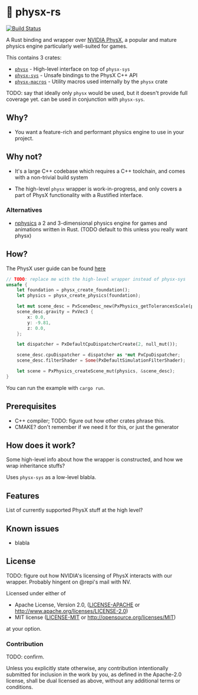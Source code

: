 # 🎳 physx-rs

[![Build Status](https://travis-ci.com/EmbarkStudios/physx-rs.svg?branch=master)](https://travis-ci.com/EmbarkStudios/physx-rs)

A Rust binding and wrapper over [NVIDIA PhysX](https://github.com/NVIDIAGameWorks/PhysX), a popular and mature physics engine particularly well-suited for games.

This contains 3 crates:

* [`physx`](physx/README.md) - High-level interface on top of `physx-sys`
* [`physx-sys`](physx-sys/README.md) - Unsafe bindings to the PhysX C++ API
* [`physx-macros`](physx-macros/README.md) - Utility macros used internally by the `physx` crate

TODO: say that ideally only `physx` would be used, but it doesn't provide full coverage yet. can be used in conjunction with `physx-sys`.

## Why?

* You want a feature-rich and performant physics engine to use in your project.

## Why not?

* It's a large C++ codebase which requires a C++ toolchain, and comes with a non-trivial build system

* The high-level `physx` wrapper is work-in-progress, and only covers a part of PhysX functionality with a Rustified interface.

### Alternatives

* [nphysics](https://github.com/rustsim/nphysics) a 2 and 3-dimensional physics engine for games and animations written in Rust. (TODO default to this unless you really want physx)

## How?

The PhysX user guide can be found [here](https://gameworksdocs.nvidia.com/PhysX/4.1/documentation/physxguide/Manual/Introduction.html)

```Rust
// TODO: replace me with the high-level wrapper instead of physx-sys
unsafe {
    let foundation = physx_create_foundation();
    let physics = physx_create_physics(foundation);

    let mut scene_desc = PxSceneDesc_new(PxPhysics_getTolerancesScale(physics));
    scene_desc.gravity = PxVec3 {
        x: 0.0,
        y: -9.81,
        z: 0.0,
    };

    let dispatcher = PxDefaultCpuDispatcherCreate(2, null_mut());

    scene_desc.cpuDispatcher = dispatcher as *mut PxCpuDispatcher;
    scene_desc.filterShader = Some(PxDefaultSimulationFilterShader);

    let scene = PxPhysics_createScene_mut(physics, &scene_desc);
}
```
You can run the example with `cargo run`.

## Prerequisites

* C++ compiler; TODO: figure out how other crates phrase this.
* CMAKE? don't remember if we need it for this, or just the generator

## How does it work?

Some high-level info about how the wrapper is constructed, and how we wrap inheritance stuffs?


Uses `physx-sys` as a low-level blabla.

## Features

List of currently supported PhysX stuff at the high level?

## Known issues

* blabla

## License

TODO: figure out how NVIDIA's licensing of PhysX interacts with our wrapper. Probably hingent on @repi's mail with NV.

Licensed under either of

* Apache License, Version 2.0, ([LICENSE-APACHE](LICENSE-APACHE) or http://www.apache.org/licenses/LICENSE-2.0)
* MIT license ([LICENSE-MIT](LICENSE-MIT) or http://opensource.org/licenses/MIT)

at your option.

### Contribution

TODO: confirm.

Unless you explicitly state otherwise, any contribution intentionally
submitted for inclusion in the work by you, as defined in the Apache-2.0
license, shall be dual licensed as above, without any additional terms or
conditions.

